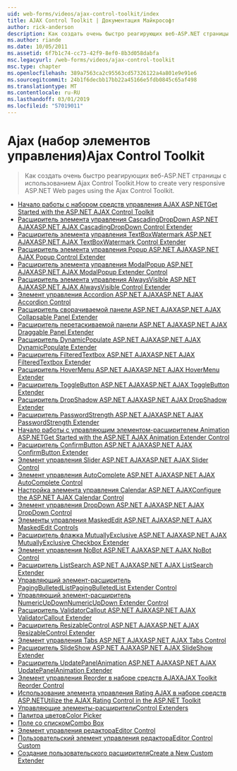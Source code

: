 ```yaml
---
uid: web-forms/videos/ajax-control-toolkit/index
title: AJAX Control Toolkit | Документация Майкрософт
author: rick-anderson
description: Как создать очень быстро реагирующих веб-ASP.NET страницы с использованием Ajax Control Toolkit.
ms.author: riande
ms.date: 10/05/2011
ms.assetid: 6f7b1c74-cc73-42f9-8ef0-8b3d058dabfa
msc.legacyurl: /web-forms/videos/ajax-control-toolkit
msc.type: chapter
ms.openlocfilehash: 389a7563ca2c95563cd57326122a4a801e9e91e6
ms.sourcegitcommit: 24b1f6decbb17bb22a45166e5fdb0845c65af498
ms.translationtype: MT
ms.contentlocale: ru-RU
ms.lasthandoff: 03/01/2019
ms.locfileid: "57019011"
---
```

<a name="ajax-control-toolkit"></a><span data-ttu-id="a0336-103">Ajax (набор элементов управления)</span><span class="sxs-lookup"><span data-stu-id="a0336-103">Ajax Control Toolkit</span></span>
====================
> <span data-ttu-id="a0336-104">Как создать очень быстро реагирующих веб-ASP.NET страницы с использованием Ajax Control Toolkit.</span><span class="sxs-lookup"><span data-stu-id="a0336-104">How to create very responsive ASP.NET Web pages using the Ajax Control Toolkit.</span></span>


- [<span data-ttu-id="a0336-105">Начало работы с набором средств управления AJAX ASP.NET</span><span class="sxs-lookup"><span data-stu-id="a0336-105">Get Started with the ASP.NET AJAX Control Toolkit</span></span>](how-do-i-get-started-with-the-aspnet-ajax-control-toolkit.md)
- [<span data-ttu-id="a0336-106">Расширитель элемента управления CascadingDropDown ASP.NET AJAX</span><span class="sxs-lookup"><span data-stu-id="a0336-106">ASP.NET AJAX CascadingDropDown Control Extender</span></span>](how-do-i-use-the-aspnet-ajax-cascadingdropdown-control-extender.md)
- [<span data-ttu-id="a0336-107">Расширитель элемента управления TextBoxWatermark ASP.NET AJAX</span><span class="sxs-lookup"><span data-stu-id="a0336-107">ASP.NET AJAX TextBoxWatermark Control Extender</span></span>](how-do-i-use-the-aspnet-ajax-textboxwatermark-control-extender.md)
- [<span data-ttu-id="a0336-108">Расширитель элемента управления Popup ASP.NET AJAX</span><span class="sxs-lookup"><span data-stu-id="a0336-108">ASP.NET AJAX Popup Control Extender</span></span>](how-do-i-use-the-aspnet-ajax-popup-control-extender.md)
- [<span data-ttu-id="a0336-109">Расширитель элемента управления ModalPopup ASP.NET AJAX</span><span class="sxs-lookup"><span data-stu-id="a0336-109">ASP.NET AJAX ModalPopup Extender Control</span></span>](how-do-i-use-the-aspnet-ajax-modalpopup-extender-control.md)
- [<span data-ttu-id="a0336-110">Расширитель элемента управления AlwaysVisible ASP.NET AJAX</span><span class="sxs-lookup"><span data-stu-id="a0336-110">ASP.NET AJAX AlwaysVisible Control Extender</span></span>](how-do-i-use-the-aspnet-ajax-alwaysvisible-control-extender.md)
- [<span data-ttu-id="a0336-111">Элемент управления Accordion ASP.NET AJAX</span><span class="sxs-lookup"><span data-stu-id="a0336-111">ASP.NET AJAX Accordion Control</span></span>](how-do-i-use-the-aspnet-ajax-accordion-control.md)
- [<span data-ttu-id="a0336-112">Расширитель сворачиваемой панели ASP.NET AJAX</span><span class="sxs-lookup"><span data-stu-id="a0336-112">ASP.NET AJAX Collapsable Panel Extender</span></span>](how-do-i-use-the-aspnet-ajax-collapsable-panel-extender.md)
- [<span data-ttu-id="a0336-113">Расширитель перетаскиваемой панели ASP.NET AJAX</span><span class="sxs-lookup"><span data-stu-id="a0336-113">ASP.NET AJAX Draggable Panel Extender</span></span>](how-do-i-use-the-aspnet-ajax-draggable-panel-extender.md)
- [<span data-ttu-id="a0336-114">Расширитель DynamicPopulate ASP.NET AJAX</span><span class="sxs-lookup"><span data-stu-id="a0336-114">ASP.NET AJAX DynamicPopulate Extender</span></span>](how-do-i-use-the-aspnet-ajax-dynamicpopulate-extender.md)
- [<span data-ttu-id="a0336-115">Расширитель FilteredTextbox ASP.NET AJAX</span><span class="sxs-lookup"><span data-stu-id="a0336-115">ASP.NET AJAX FilteredTextbox Extender</span></span>](how-do-i-use-the-aspnet-ajax-filteredtextbox-extender.md)
- [<span data-ttu-id="a0336-116">Расширитель HoverMenu ASP.NET AJAX</span><span class="sxs-lookup"><span data-stu-id="a0336-116">ASP.NET AJAX HoverMenu Extender</span></span>](how-do-i-use-the-aspnet-ajax-hovermenu-extender.md)
- [<span data-ttu-id="a0336-117">Расширитель ToggleButton ASP.NET AJAX</span><span class="sxs-lookup"><span data-stu-id="a0336-117">ASP.NET AJAX ToggleButton Extender</span></span>](how-do-i-use-the-aspnet-ajax-togglebutton-extender.md)
- [<span data-ttu-id="a0336-118">Расширитель DropShadow ASP.NET AJAX</span><span class="sxs-lookup"><span data-stu-id="a0336-118">ASP.NET AJAX DropShadow Extender</span></span>](how-do-i-use-the-aspnet-ajax-dropshadow-extender.md)
- [<span data-ttu-id="a0336-119">Расширитель PasswordStrength ASP.NET AJAX</span><span class="sxs-lookup"><span data-stu-id="a0336-119">ASP.NET AJAX PasswordStrength Extender</span></span>](how-do-i-use-the-aspnet-ajax-passwordstrength-extender.md)
- [<span data-ttu-id="a0336-120">Начало работы с управляющим элементом-расширителем Animation ASP.NET</span><span class="sxs-lookup"><span data-stu-id="a0336-120">Get Started with the ASP.NET AJAX Animation Extender Control</span></span>](how-do-i-get-started-with-the-aspnet-ajax-animation-extender-control.md)
- [<span data-ttu-id="a0336-121">Расширитель ConfirmButton ASP.NET AJAX</span><span class="sxs-lookup"><span data-stu-id="a0336-121">ASP.NET AJAX ConfirmButton Extender</span></span>](how-do-i-use-the-aspnet-ajax-confirmbutton-extender.md)
- [<span data-ttu-id="a0336-122">Элемент управления Slider ASP.NET AJAX</span><span class="sxs-lookup"><span data-stu-id="a0336-122">ASP.NET AJAX Slider Control</span></span>](how-do-i-use-the-aspnet-ajax-slider-control.md)
- [<span data-ttu-id="a0336-123">Элемент управления AutoComplete ASP.NET AJAX</span><span class="sxs-lookup"><span data-stu-id="a0336-123">ASP.NET AJAX AutoComplete Control</span></span>](how-do-i-use-the-aspnet-ajax-autocomplete-control.md)
- [<span data-ttu-id="a0336-124">Настройка элемента управления Calendar ASP.NET AJAX</span><span class="sxs-lookup"><span data-stu-id="a0336-124">Configure the ASP.NET AJAX Calendar Control</span></span>](how-do-i-configure-the-aspnet-ajax-calendar-control.md)
- [<span data-ttu-id="a0336-125">Элемент управления DropDown ASP.NET AJAX</span><span class="sxs-lookup"><span data-stu-id="a0336-125">ASP.NET AJAX DropDown Control</span></span>](how-do-i-use-the-aspnet-ajax-dropdown-control.md)
- [<span data-ttu-id="a0336-126">Элементы управления MaskedEdit ASP.NET AJAX</span><span class="sxs-lookup"><span data-stu-id="a0336-126">ASP.NET AJAX MaskedEdit Controls</span></span>](how-do-i-use-the-aspnet-ajax-maskededit-controls.md)
- [<span data-ttu-id="a0336-127">Расширитель флажка MutuallyExclusive ASP.NET AJAX</span><span class="sxs-lookup"><span data-stu-id="a0336-127">ASP.NET AJAX MutuallyExclusive Checkbox Extender</span></span>](how-do-i-use-the-aspnet-ajax-mutuallyexclusive-checkbox-extender.md)
- [<span data-ttu-id="a0336-128">Элемент управления NoBot ASP.NET AJAX</span><span class="sxs-lookup"><span data-stu-id="a0336-128">ASP.NET AJAX NoBot Control</span></span>](how-do-i-use-the-aspnet-ajax-nobot-control.md)
- [<span data-ttu-id="a0336-129">Расширитель ListSearch ASP.NET AJAX</span><span class="sxs-lookup"><span data-stu-id="a0336-129">ASP.NET AJAX ListSearch Extender</span></span>](how-do-i-use-the-aspnet-ajax-listsearch-extender.md)
- [<span data-ttu-id="a0336-130">Управляющий элемент-расширитель PagingBulletedList</span><span class="sxs-lookup"><span data-stu-id="a0336-130">PagingBulletedList Extender Control</span></span>](how-do-i-use-the-pagingbulletedlist-extender-control.md)
- [<span data-ttu-id="a0336-131">Управляющий элемент-расширитель NumericUpDown</span><span class="sxs-lookup"><span data-stu-id="a0336-131">NumericUpDown Extender Control</span></span>](how-do-i-use-the-numericupdown-extender-control.md)
- [<span data-ttu-id="a0336-132">Расширитель ValidatorCallout ASP.NET AJAX</span><span class="sxs-lookup"><span data-stu-id="a0336-132">ASP.NET AJAX ValidatorCallout Extender</span></span>](how-do-i-use-the-aspnet-ajax-validatorcallout-extender.md)
- [<span data-ttu-id="a0336-133">Расширитель ResizableControl ASP.NET AJAX</span><span class="sxs-lookup"><span data-stu-id="a0336-133">ASP.NET AJAX ResizableControl Extender</span></span>](how-do-i-use-the-aspnet-ajax-resizablecontrol-extender.md)
- [<span data-ttu-id="a0336-134">Элемент управления Tabs ASP.NET AJAX</span><span class="sxs-lookup"><span data-stu-id="a0336-134">ASP.NET AJAX Tabs Control</span></span>](how-do-i-use-the-aspnet-ajax-tabs-control.md)
- [<span data-ttu-id="a0336-135">Расширитель SlideShow ASP.NET AJAX</span><span class="sxs-lookup"><span data-stu-id="a0336-135">ASP.NET AJAX SlideShow Extender</span></span>](how-do-i-use-the-aspnet-ajax-slideshow-extender.md)
- [<span data-ttu-id="a0336-136">Расширитель UpdatePanelAnimation ASP.NET AJAX</span><span class="sxs-lookup"><span data-stu-id="a0336-136">ASP.NET AJAX UpdatePanelAnimation Extender</span></span>](how-do-i-use-the-aspnet-ajax-updatepanelanimation-extender.md)
- [<span data-ttu-id="a0336-137">Элемент управления Reorder в наборе средств AJAX</span><span class="sxs-lookup"><span data-stu-id="a0336-137">AJAX Toolkit Reorder Control</span></span>](how-do-i-the-ajax-toolkit-reorder-control.md)
- [<span data-ttu-id="a0336-138">Использование элемента управления Rating AJAX в наборе средств ASP.NET</span><span class="sxs-lookup"><span data-stu-id="a0336-138">Utilize the AJAX Rating Control in the ASP.NET Toolkit</span></span>](utilize-the-ajax-rating-control-in-the-aspnet-toolkit.md)
- [<span data-ttu-id="a0336-139">Управляющие элементы-расширители</span><span class="sxs-lookup"><span data-stu-id="a0336-139">Control Extenders</span></span>](control-extenders.md)
- [<span data-ttu-id="a0336-140">Палитра цветов</span><span class="sxs-lookup"><span data-stu-id="a0336-140">Color Picker</span></span>](color-picker.md)
- [<span data-ttu-id="a0336-141">Поле со списком</span><span class="sxs-lookup"><span data-stu-id="a0336-141">Combo Box</span></span>](combo-box.md)
- [<span data-ttu-id="a0336-142">Элемент управления редактора</span><span class="sxs-lookup"><span data-stu-id="a0336-142">Editor Control</span></span>](editor-control.md)
- [<span data-ttu-id="a0336-143">Пользовательский элемент управления редактора</span><span class="sxs-lookup"><span data-stu-id="a0336-143">Editor Control Custom</span></span>](editor-control-custom.md)
- [<span data-ttu-id="a0336-144">Создание пользовательского расширителя</span><span class="sxs-lookup"><span data-stu-id="a0336-144">Create a New Custom Extender</span></span>](create-a-new-custom-extender.md)
